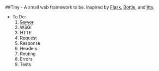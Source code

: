##Tiny - A small web framework to be. Inspired by [Flask](https://github.com/mitsuhiko/flask), [Bottle](https://github.com/bottlepy/bottle), and [Itty](https://github.com/toastdriven/itty/).

* To Do:
  1. ~~[Server](https://github.com/jimjshields/tiny/commit/b41241cb2ca3b97bb86be41b81e23fb6e8c8abad)~~
  2. WSGI
  3. HTTP
  4. Request
  5. Response
  6. Headers
  7. Routing
  8. Errors
  9. Tests
